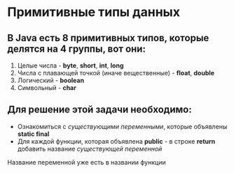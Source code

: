 Примитивные типы данных
=

В Java есть 8 примитивных типов, которые делятся на 4 группы, вот они:
-
1. Целые числа - **byte**, **short**, **int**, **long**
2. Числа с плавающей точкой (иначе вещественные) - **float**, **double**
3. Логический - **boolean**
4. Символьный - **char**


Для решение этой задачи необходимо:
-
- Ознакомиться с _существующими переменными_, которые объявлены **static final**
- Для каждой функции, которая объявлена **public** - в строке **return** добавить название _существующей переменной_
<div class="hint">
Название переменной уже есть в названии функции
</div>